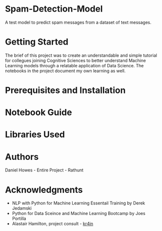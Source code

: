 # Spam-Detection-Model
A test model to predict spam messages from a dataset of text messages.

# Getting Started
The brief of this project was to create an understandable and simple tutorial for collegues joining Cognitive Sciences to better understand Machine Learning models through a relatable application of Data Science. The notebooks in the project document my own learning as well.

# Prerequisites and Installation
# Notebook Guide
# Libraries Used 
# Authors
Daniel Howes - Entire Project - Rathunt 
# Acknowledgments 
* NLP with Python for Machine Learning Essentail Training by Derek Jedamski
* Python for Data Sceince and Machine Learning Bootcamp by Joes Portilla
* Alastair Hamilton, project consult - [kr4in](https://github.com/kr4in/)
